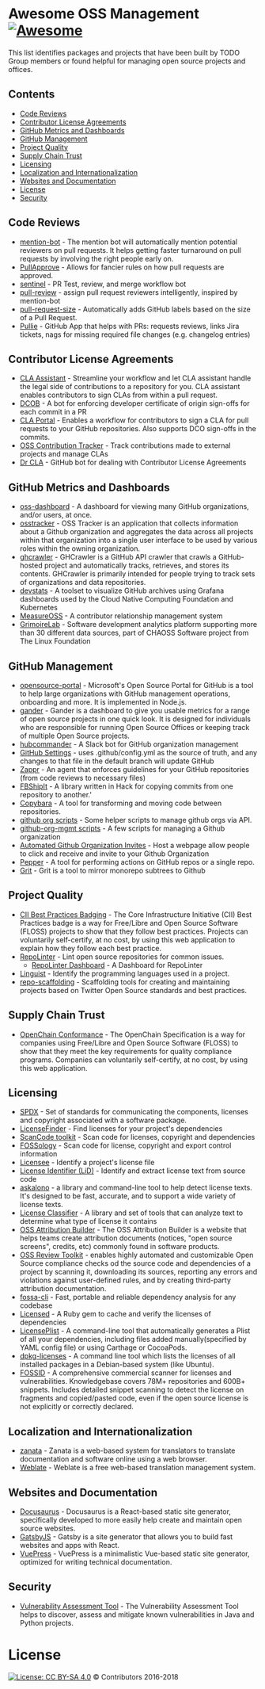 # Awesome OSS Management [![Awesome](https://awesome.re/badge-flat.svg)](https://awesome.re)

This list identifies packages and projects that have been built by TODO Group
members or found helpful for managing open source projects and offices.

## Contents
* [Code Reviews](#code-reviews)
* [Contributor License Agreements](#contributor-license-agreements)
* [GitHub Metrics and Dashboards](#github-metrics-and-dashboards)
* [GitHub Management](#github-management)
* [Project Quality](#project-quality)
* [Supply Chain Trust](#supply-chain-trust)
* [Licensing](#licensing)
* [Localization and Internationalization](#localization-and-internationalization)
* [Websites and Documentation](#websites-and-documentation)
* [License](#license)
* [Security](#security)


## Code Reviews

- [mention-bot](https://github.com/facebookarchive/mention-bot) - The mention bot will automatically mention potential reviewers on pull requests. It helps getting faster turnaround on pull requests by involving the right people early on.
- [PullApprove](https://www.pullapprove.com) - Allows for fancier rules on how pull requests are approved.
- [sentinel](https://github.com/habitat-sh/sentinel) - PR Test, review, and merge workflow bot
- [pull-review](https://github.com/imsky/pull-review) - assign pull request reviewers intelligently, inspired by mention-bot
- [pull-request-size](https://github.com/noqcks/pull-request-size) - Automatically adds GitHub labels based on the size of a Pull Request.
- [Pullie](https://github.com/godaddy/pullie) - GitHub App that helps with PRs: requests reviews, links Jira tickets, nags for missing required file changes (e.g. changelog entries)

## Contributor License Agreements

- [CLA Assistant](https://github.com/cla-assistant/cla-assistant) - Streamline your workflow and let CLA assistant handle the legal side of contributions to a repository for you. CLA assistant enables contributors to sign CLAs from within a pull request.
- [DCOB](https://github.com/chef/dcob) - A bot for enforcing developer certificate of origin sign-offs for each commit in a PR
- [CLA Portal](https://github.com/vmware/claportal) - Enables a workflow for contributors to sign a CLA for pull requests to your GitHub repositories. Also supports DCO sign-offs in the commits.
- [OSS Contribution Tracker](https://github.com/amzn/oss-contribution-tracker) - Track contributions made to external projects and manage CLAs
- [Dr CLA](https://github.com/salesforce/dr-cla) - GitHub bot for dealing with Contributor License Agreements

## GitHub Metrics and Dashboards

- [oss-dashboard](https://github.com/amzn/oss-dashboard) - A dashboard for viewing many GitHub organizations, and/or users, at once.
- [osstracker](https://github.com/Netflix/osstracker) - OSS Tracker is an application that collects information about a Github organization and aggregates the data across all projects within that organization into a single user interface to be used by various roles within the owning organization.
- [ghcrawler](https://github.com/microsoft/ghcrawler) - GHCrawler is a GitHub API crawler that crawls a GitHub-hosted project and automatically tracks, retrieves, and stores its contents. GHCrawler is primarily intended for people trying to track sets of organizations and data repositories.
- [devstats](https://github.com/cncf/devstats) - A toolset to visualize GitHub archives using Grafana dashboards used by the Cloud Native Computing Foundation and Kubernetes
- [MeasureOSS](https://github.com/MeasureOSS/Measure) - A contributor relationship management system
- [GrimoireLab](https://chaoss.github.io/grimoirelab/) - Software development analytics platform supporting more than 30 different data sources, part of CHAOSS Software project from The Linux Foundation

## GitHub Management

- [opensource-portal](https://github.com/Microsoft/opensource-portal) - Microsoft's Open Source Portal for GitHub is a tool to help large organizations with GitHub management operations, onboarding and more. It is implemented in Node.js.
- [gander](https://github.com/paypal/gander) - Gander is a dashboard to give you usable metrics for a range of open source projects in one quick look. It is designed for individuals who are responsible for running Open Source Offices or keeping track of multiple Open Source projects.
- [hubcommander](https://github.com/Netflix/hubcommander) - A Slack bot for GitHub organization management
- [GitHub Settings](https://github.com/probot/settings) - uses .github/config.yml as the source of truth, and any changes to that file in the default branch will update GitHub
- [Zappr](https://github.com/zalando/zappr) - An agent that enforces guidelines for your GitHub repositories (from code reviews to necessary files)
- [FBShipIt](https://github.com/facebook/fbshipit) - A library written in Hack for copying commits from one repository to another.'
- [Copybara](https://github.com/google/copybara) - A tool for transforming and moving code between repositories.
- [github org scripts](https://github.com/mozilla/github-org-scripts) - Some helper scripts to manage github orgs via API.
- [github-org-mgmt scripts](https://github.com/bertvv/github-org-mgmt) - A few scripts for managing a Github organization
- [Automated Github Organization Invites](https://github.com/thundergolfer/automated-github-organization-invites) - Host a webpage allow people to click and receive and invite to your Github Organization
- [Pepper](https://github.com/genuinetools/pepper) - A tool for performing actions on GitHub repos or a single repo. 
- [Grit](https://github.com/grailbio/grit) - Grit is a tool to mirror monorepo subtrees to Github

## Project Quality

- [CII Best Practices Badging](https://bestpractices.coreinfrastructure.org/) - The Core Infrastructure Initiative (CII) Best Practices badge is a way for Free/Libre and Open Source Software (FLOSS) projects to show that they follow best practices. Projects can voluntarily self-certify, at no cost, by using this web application to explain how they follow each best practice.
- [RepoLinter](https://github.com/todogroup/repolinter) - Lint open source repositories for common issues.
  - [RepoLinter Dashboard](https://github.com/todogroup/repolinter-dashboard) - A Dashboard for RepoLinter
- [Linguist](https://github.com/github/linguist) - Identify the programming languages used in a project.
- [repo-scaffolding](https://github.com/twitter/repo-scaffolding) - Scaffolding tools for creating and maintaining projects based on Twitter Open Source standards and best practices.

## Supply Chain Trust

- [OpenChain Conformance](https://certification.openchainproject.org) - The OpenChain Specification is a way for companies using Free/Libre and Open Source Software (FLOSS) to show that they meet the key requirements for quality compliance programs. Companies can voluntarily self-certify, at no cost, by using this web application.

## Licensing

- [SPDX](https://spdx.org) - Set of standards for communicating the components, licenses and copyright associated with a software package.
- [LicenseFinder](https://github.com/pivotal-legacy/LicenseFinder) - Find licenses for your project's dependencies
- [ScanCode toolkit](https://github.com/nexB/scancode-toolkit) - Scan code for licenses, copyright and dependencies
- [FOSSology](https://www.fossology.org) - Scan code for license, copyright and export control information
- [Licensee](https://github.com/benbalter/licensee) - Identify a project's license file
- [License Identifier (LiD)](https://github.com/codeauroraforum/lid) - Identify and extract license text from source code
- [askalono](https://github.com/amzn/askalono) - a library and command-line tool to help detect license texts. It's designed to be fast, accurate, and to support a wide variety of license texts.
- [License Classifier](https://github.com/google/licenseclassifier) - A library and set of tools that can analyze text to determine what type of license it contains
- [OSS Attribution Builder](https://github.com/amzn/oss-attribution-builder) - The OSS Attribution Builder is a website that helps teams create attribution documents (notices, "open source screens", credits, etc) commonly found in software products.
- [OSS Review Toolkit](https://github.com/heremaps/oss-review-toolkit) - enables highly automated and customizable Open Source compliance checks od the source code and dependencies of a project by scanning it, downloading its sources, reporting any errors and violations against user-defined rules, and by creating third-party attribution documentation.
- [fossa-cli](https://github.com/fossas/fossa-cli) - Fast, portable and reliable dependency analysis for any codebase
- [Licensed](https://github.com/github/licensed) - A Ruby gem to cache and verify the licenses of dependencies
- [LicensePlist](https://github.com/mono0926/LicensePlist) - A command-line tool that automatically generates a Plist of all your dependencies, including files added manually(specified by YAML config file) or using Carthage or CocoaPods.
- [dpkg-licenses](https://github.com/daald/dpkg-licenses) - A command line tool which lists the licenses of all installed packages in a Debian-based system (like Ubuntu).
- [FOSSID](https://fossid.com) - A comprehensive commercial scanner for licenses and vulnerabilities.  Knowledgebase covers 78M+ repositories and 600B+ snippets. Includes detailed snippet scanning to detect the license on fragments and copied/pasted code, even if the open source license is not explicitly or correctly declared.

## Localization and Internationalization

- [zanata](https://github.com/zanata/zanata-platform) - Zanata is a web-based system for translators to translate documentation and software online using a web browser.
- [Weblate](https://weblate.org/) - Weblate is a free web-based translation management system.

## Websites and Documentation

- [Docusaurus](https://docusaurus.io) - Docusaurus is a React-based static site generator, specifically developed to more easily help create and maintain open source websites.
- [GatsbyJS](https://www.gatsbyjs.org/) - Gatsby is a site generator that allows you to build fast websites and apps with React.
- [VuePress](https://vuepress.vuejs.org/) - VuePress is a minimalistic Vue-based static site generator, optimized for writing technical documentation.

## Security

- [Vulnerability Assessment Tool](https://github.com/SAP/vulnerability-assessment-tool) - The Vulnerability Assessment Tool helps to discover, assess and mitigate known vulnerabilities in Java and Python projects.

# License

[![License: CC BY-SA 4.0](https://mirrors.creativecommons.org/presskit/buttons/80x15/svg/by-sa.svg)](https://creativecommons.org/licenses/by-sa/4.0/) © Contributors 2016-2018
